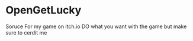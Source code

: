 # OpenGetLucky
Soruce For my game on itch.io
DO what you want with the game but make sure to cerdit me

